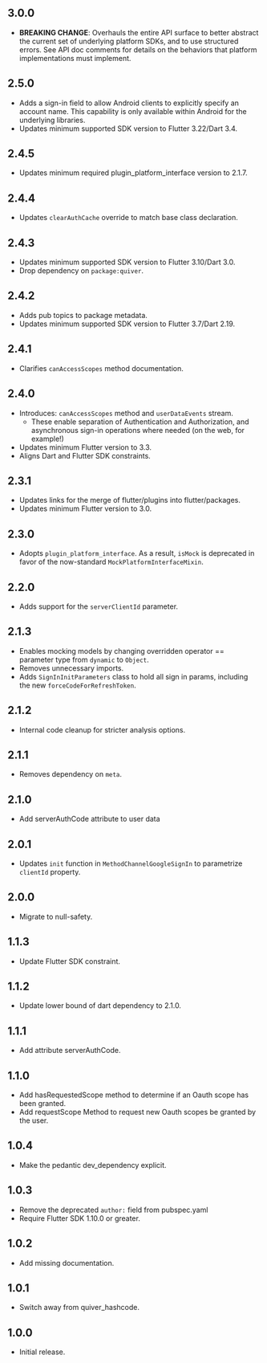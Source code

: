 ## 3.0.0

* **BREAKING CHANGE**: Overhauls the entire API surface to better abstract the
  current set of underlying platform SDKs, and to use structured errors. See
  API doc comments for details on the behaviors that platform implementations
  must implement.

## 2.5.0

* Adds a sign-in field to allow Android clients to explicitly specify an account name.
  This capability is only available within Android for the underlying libraries.
* Updates minimum supported SDK version to Flutter 3.22/Dart 3.4.

## 2.4.5

* Updates minimum required plugin_platform_interface version to 2.1.7.

## 2.4.4

* Updates `clearAuthCache` override to match base class declaration.

## 2.4.3

* Updates minimum supported SDK version to Flutter 3.10/Dart 3.0.
* Drop dependency on `package:quiver`.

## 2.4.2

* Adds pub topics to package metadata.
* Updates minimum supported SDK version to Flutter 3.7/Dart 2.19.

## 2.4.1

* Clarifies `canAccessScopes` method documentation.

## 2.4.0

* Introduces: `canAccessScopes` method and `userDataEvents` stream.
  * These enable separation of Authentication and Authorization, and asynchronous
    sign-in operations where needed (on the web, for example!)
* Updates minimum Flutter version to 3.3.
* Aligns Dart and Flutter SDK constraints.

## 2.3.1

* Updates links for the merge of flutter/plugins into flutter/packages.
* Updates minimum Flutter version to 3.0.

## 2.3.0

* Adopts `plugin_platform_interface`. As a result, `isMock` is deprecated in
  favor of the now-standard `MockPlatformInterfaceMixin`.

## 2.2.0

* Adds support for the `serverClientId` parameter.

## 2.1.3

* Enables mocking models by changing overridden operator == parameter type from `dynamic` to `Object`.
* Removes unnecessary imports.
* Adds `SignInInitParameters` class to hold all sign in params, including the new `forceCodeForRefreshToken`.

## 2.1.2

* Internal code cleanup for stricter analysis options.

## 2.1.1

* Removes dependency on `meta`.

## 2.1.0

* Add serverAuthCode attribute to user data

## 2.0.1

* Updates `init` function in `MethodChannelGoogleSignIn` to parametrize `clientId` property.

## 2.0.0

* Migrate to null-safety.

## 1.1.3

* Update Flutter SDK constraint.

## 1.1.2

* Update lower bound of dart dependency to 2.1.0.

## 1.1.1

* Add attribute serverAuthCode.

## 1.1.0

* Add hasRequestedScope method to determine if an Oauth scope has been granted.
* Add requestScope Method to request new Oauth scopes be granted by the user.

## 1.0.4

* Make the pedantic dev_dependency explicit.

## 1.0.3

* Remove the deprecated `author:` field from pubspec.yaml
* Require Flutter SDK 1.10.0 or greater.

## 1.0.2

* Add missing documentation.

## 1.0.1

* Switch away from quiver_hashcode.

## 1.0.0

* Initial release.
